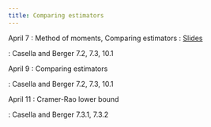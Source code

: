 ```yaml
---
title: Comparing estimators
---
```


April 7
: Method of moments, Comparing estimators
  : [Slides](https://sta711-s25.github.io/slides/lecture_30.pdf)
  
: Casella and Berger 7.2, 7.3, 10.1
      
April 9
: Comparing estimators
  
: Casella and Berger 7.2, 7.3, 10.1

April 11
: Cramer-Rao lower bound

: Casella and Berger 7.3.1, 7.3.2